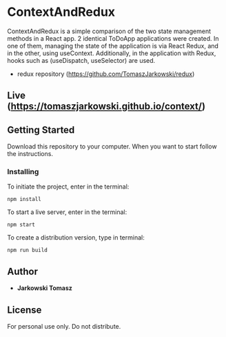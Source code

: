 # ContextAndRedux

ContextAndRedux is a simple comparison of the two state management methods in a React app. 2 identical ToDoApp applications were created. In one of them, managing the state of the application is via React Redux, and in the other, using useContext. Additionally, in the application with Redux, hooks such as (useDispatch, useSelector) are used.

- redux repository (https://github.com/TomaszJarkowski/redux)

## Live (https://tomaszjarkowski.github.io/context/)

## Getting Started

Download this repository to your computer. When you want to start follow the instructions.

### Installing

To initiate the project, enter in the terminal:

```
npm install
```

To start a live server, enter in the terminal:

```
npm start
```

To create a distribution version, type in terminal:

```
npm run build
```

## Author

- **Jarkowski Tomasz**

## License

For personal use only. Do not distribute.

